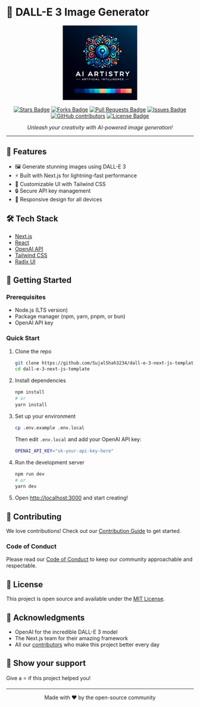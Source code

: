 # 🎨 DALL-E 3 Image Generator

<p align="center">
  <img src="banner.png" alt="DALL-E 3 Image Generator Logo" width="200"/>
</p>

<p align="center">
  <a href="https://github.com/SujalShah3234/dall-e-3-next-js-template/stargazers"><img src="https://img.shields.io/github/stars/SujalShah3234/dall-e-3-next-js-template" alt="Stars Badge"/></a>
  <a href="https://github.com/SujalShah3234/dall-e-3-next-js-template/network/members"><img src="https://img.shields.io/github/forks/SujalShah3234/dall-e-3-next-js-template" alt="Forks Badge"/></a>
  <a href="https://github.com/SujalShah3234/dall-e-3-next-js-template/pulls"><img src="https://img.shields.io/github/issues-pr/SujalShah3234/dall-e-3-next-js-template" alt="Pull Requests Badge"/></a>
  <a href="https://github.com/SujalShah3234/dall-e-3-next-js-template/issues"><img src="https://img.shields.io/github/issues/SujalShah3234/dall-e-3-next-js-template" alt="Issues Badge"/></a>
  <a href="https://github.com/SujalShah3234/dall-e-3-next-js-template/graphs/contributors"><img alt="GitHub contributors" src="https://img.shields.io/github/contributors/SujalShah3234/dall-e-3-next-js-template?color=2b9348"></a>
  <a href="https://github.com/SujalShah3234/dall-e-3-next-js-template/blob/master/LICENSE"><img src="https://img.shields.io/github/license/SujalShah3234/dall-e-3-next-js-template?color=2b9348" alt="License Badge"/></a>
</p>

<p align="center">
  <i>Unleash your creativity with AI-powered image generation!</i>
</p>

---

## 🚀 Features

- 🖼️ Generate stunning images using DALL-E 3
- ⚡ Built with Next.js for lightning-fast performance
- 🎨 Customizable UI with Tailwind CSS
- 🔒 Secure API key management
- 📱 Responsive design for all devices

## 🛠️ Tech Stack

- [Next.js](https://nextjs.org/)
- [React](https://reactjs.org/)
- [OpenAI API](https://openai.com/blog/openai-api)
- [Tailwind CSS](https://tailwindcss.com/)
- [Radix UI](https://www.radix-ui.com/)

## 🏁 Getting Started

### Prerequisites

- Node.js (LTS version)
- Package manager (npm, yarn, pnpm, or bun)
- OpenAI API key

### Quick Start

1. Clone the repo
   ```sh
   git clone https://github.com/SujalShah3234/dall-e-3-next-js-template.git
   cd dall-e-3-next-js-template
   ```

2. Install dependencies
   ```sh
   npm install
   # or
   yarn install
   ```

3. Set up your environment
   ```sh
   cp .env.example .env.local
   ```
   Then edit `.env.local` and add your OpenAI API key:
   ```sh
   OPENAI_API_KEY="sk-your-api-key-here"
   ```

4. Run the development server
   ```sh
   npm run dev
   # or
   yarn dev
   ```

5. Open [http://localhost:3000](http://localhost:3000) and start creating!

## 🤝 Contributing

We love contributions! Check out our [Contribution Guide](CONTRIBUTING.md) to get started.

### Code of Conduct

Please read our [Code of Conduct](CODE_OF_CONDUCT.md) to keep our community approachable and respectable.

## 📜 License

This project is open source and available under the [MIT License](LICENSE).

## 🙏 Acknowledgments

- OpenAI for the incredible DALL-E 3 model
- The Next.js team for their amazing framework
- All our [contributors](https://github.com/SujalShah3234/dall-e-3-next-js-template/graphs/contributors) who make this project better every day

## 🌟 Show your support

Give a ⭐️ if this project helped you!

---

<p align="center">
  Made with ❤️ by the open-source community
</p>
